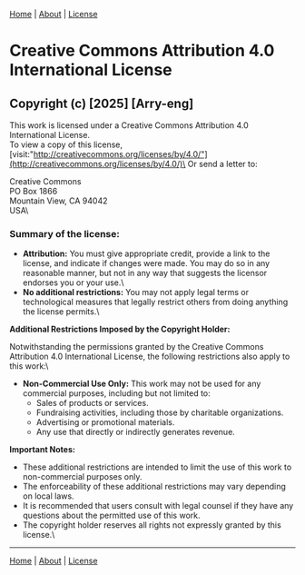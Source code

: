   [Home](/) 	|	  [About](/About.md) 		| 	 [License](/LICENSE.md)

# Creative Commons Attribution 4.0 International License

## Copyright (c) [2025] [Arry-eng]

This work is licensed under a Creative Commons Attribution 4.0 International License.\
To view a copy of this license, [visit:\"http://creativecommons.org/licenses/by/4.0/"](http://creativecommons.org/licenses/by/4.0/)\
Or send a letter to:

Creative Commons\
PO Box 1866\
Mountain View, CA 94042\
USA\

### **Summary of the license:**

* **Attribution:** You must give appropriate credit, provide a link to the license, and indicate if changes were made. You may do so in any reasonable manner, but not in any way that suggests the licensor endorses you or your use.\
* **No additional restrictions:** You may not apply legal terms or technological measures that legally restrict others from doing anything the license permits.\

**Additional Restrictions Imposed by the Copyright Holder:**

Notwithstanding the permissions granted by the Creative Commons Attribution 4.0 International License, the following restrictions also apply to this work:\

* **Non-Commercial Use Only:** This work may not be used for any commercial purposes, including but not limited to:
    * Sales of products or services.
    * Fundraising activities, including those by charitable organizations.
    * Advertising or promotional materials.
    * Any use that directly or indirectly generates revenue.

**Important Notes:**

* These additional restrictions are intended to limit the use of this work to non-commercial purposes only.
* The enforceability of these additional restrictions may vary depending on local laws.
* It is recommended that users consult with legal counsel if they have any questions about the permitted use of this work.
* The copyright holder reserves all rights not expressly granted by this license.\
---

  [Home](/) 	|	 	[About](/About.md) 		| 		[License](/LICENSE.md)